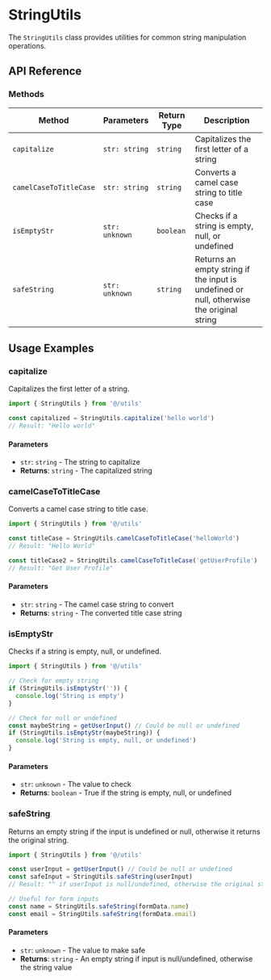 # StringUtils

The `StringUtils` class provides utilities for common string manipulation operations.

## API Reference

### Methods

| Method                 | Parameters     | Return Type | Description                                                                              |
| ---------------------- | -------------- | ----------- | ---------------------------------------------------------------------------------------- |
| `capitalize`           | `str: string`  | `string`    | Capitalizes the first letter of a string                                                 |
| `camelCaseToTitleCase` | `str: string`  | `string`    | Converts a camel case string to title case                                               |
| `isEmptyStr`           | `str: unknown` | `boolean`   | Checks if a string is empty, null, or undefined                                          |
| `safeString`           | `str: unknown` | `string`    | Returns an empty string if the input is undefined or null, otherwise the original string |

## Usage Examples

### capitalize

Capitalizes the first letter of a string.

```typescript
import { StringUtils } from '@/utils'

const capitalized = StringUtils.capitalize('hello world')
// Result: "Hello world"
```

#### Parameters

- `str`: `string` - The string to capitalize
- **Returns**: `string` - The capitalized string

### camelCaseToTitleCase

Converts a camel case string to title case.

```typescript
import { StringUtils } from '@/utils'

const titleCase = StringUtils.camelCaseToTitleCase('helloWorld')
// Result: "Hello World"

const titleCase2 = StringUtils.camelCaseToTitleCase('getUserProfile')
// Result: "Get User Profile"
```

#### Parameters

- `str`: `string` - The camel case string to convert
- **Returns**: `string` - The converted title case string

### isEmptyStr

Checks if a string is empty, null, or undefined.

```typescript
import { StringUtils } from '@/utils'

// Check for empty string
if (StringUtils.isEmptyStr('')) {
  console.log('String is empty')
}

// Check for null or undefined
const maybeString = getUserInput() // Could be null or undefined
if (StringUtils.isEmptyStr(maybeString)) {
  console.log('String is empty, null, or undefined')
}
```

#### Parameters

- `str`: `unknown` - The value to check
- **Returns**: `boolean` - True if the string is empty, null, or undefined

### safeString

Returns an empty string if the input is undefined or null, otherwise it returns the original string.

```typescript
import { StringUtils } from '@/utils'

const userInput = getUserInput() // Could be null or undefined
const safeInput = StringUtils.safeString(userInput)
// Result: "" if userInput is null/undefined, otherwise the original string

// Useful for form inputs
const name = StringUtils.safeString(formData.name)
const email = StringUtils.safeString(formData.email)
```

#### Parameters

- `str`: `unknown` - The value to make safe
- **Returns**: `string` - An empty string if input is null/undefined, otherwise the string value

